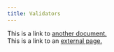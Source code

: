 ```yaml
---
title: Validators
---
```


This is a link to [another document.](validator-creator.md)  
This is a link to an [external page.](http://www.example.com)
